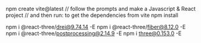 npm create vite@latest
// follow the prompts and make a Javascript & React project
// and then run: to get the dependencies from vite
npm install 

npm i @react-three/drei@9.74.14 -E
npm i @react-three/fiber@8.12.0 -E
npm i @react-three/postprocessing@2.14.9 -E
npm i three@0.153.0 -E